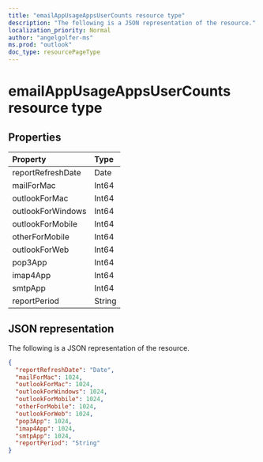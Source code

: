 ```yaml
---
title: "emailAppUsageAppsUserCounts resource type"
description: "The following is a JSON representation of the resource."
localization_priority: Normal
author: "angelgolfer-ms"
ms.prod: "outlook"
doc_type: resourcePageType
---
```


# emailAppUsageAppsUserCounts resource type

## Properties

| Property          | Type   |
| :---------------- | :----- |
| reportRefreshDate | Date   |
| mailForMac        | Int64  |
| outlookForMac     | Int64  |
| outlookForWindows | Int64  |
| outlookForMobile  | Int64  |
| otherForMobile    | Int64  |
| outlookForWeb     | Int64  |
| pop3App           | Int64  |
| imap4App          | Int64  |
| smtpApp           | Int64  |
| reportPeriod      | String |

## JSON representation

The following is a JSON representation of the resource.

<!-- {
  "blockType": "resource",
  "@odata.type": "microsoft.graph.emailAppUsageAppsUserCounts"
} -->

```json
{
  "reportRefreshDate": "Date", 
  "mailForMac": 1024, 
  "outlookForMac": 1024, 
  "outlookForWindows": 1024, 
  "outlookForMobile": 1024, 
  "otherForMobile": 1024, 
  "outlookForWeb": 1024, 
  "pop3App": 1024, 
  "imap4App": 1024, 
  "smtpApp": 1024, 
  "reportPeriod": "String"
}
```
